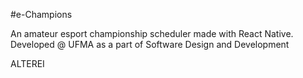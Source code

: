 #e-Champions

An amateur esport championship scheduler made with React Native. Developed @ UFMA as a part of Software Design and Development

ALTEREI
